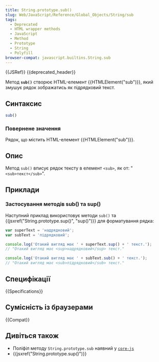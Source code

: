 ```yaml
---
title: String.prototype.sub()
slug: Web/JavaScript/Reference/Global_Objects/String/sub
tags:
  - Deprecated
  - HTML wrapper methods
  - JavaScript
  - Method
  - Prototype
  - String
  - Polyfill
browser-compat: javascript.builtins.String.sub
---
```

{{JSRef}} {{deprecated_header}}

Метод **`sub()`** створює HTML-елемент {{HTMLElement("sub")}}, який змушує рядок зображатись як підрядковий текст.

## Синтаксис

```js
sub()
```

### Повернене значення

Рядок, що містить HTML-елемент {{HTMLElement("sub")}}.

## Опис

Метод `sub()` вписує рядок тексту в елемент `<sub>`, як от: "`<sub>текст</sub>`".

## Приклади

### Застосування методів sub() та sup()

Наступний приклад використовує методи `sub()` та {{jsxref("String.prototype.sup()", "sup()")}} для форматування рядка:

```js
var superText = 'надрядковий';
var subText = 'підрядковий';

console.log('Отакий вигляд має ' + superText.sup() + ' текст.');
// "Отакий вигляд має <sup>надрядковий</sup> текст."

console.log('Отакий вигляд має ' + subText.sub() + ' текст.');
// "Отакий вигляд має <sub>підрядковий</sub> текст."
```

## Специфікації

{{Specifications}}

## Сумісність із браузерами

{{Compat}}

## Дивіться також

- Поліфіл методу `String.prototype.sub` наявний у [`core-js`](https://github.com/zloirock/core-js#ecmascript-string-and-regexp)
- {{jsxref("String.prototype.sup()")}}
